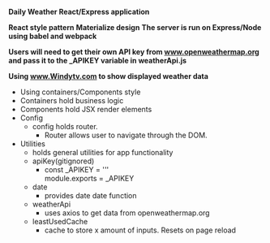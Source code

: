 
**Daily Weather React/Express application**

**React style pattern**
**Materialize design**
**The server is run on Express/Node**
**using babel and webpack**


**Users will need to get their own API key from www.openweathermap.org and pass it to the _APIKEY variable in weatherApi.js**

**Using www.Windytv.com to show displayed weather data**

- Using containers/Components style
 - Containers hold business logic
 - Components hold JSX render elements
- Config
  - config holds router.
    - Router allows user to navigate through the DOM.
- Utilities
  - holds general utilities for app functionality
   - apiKey(gitignored)
      - const _APIKEY = '<APIKEY>'' <br />
        module.exports = _APIKEY
    - date
      - provides date date function
    - weatherApi
      - uses axios to get data from openweathermap.org
    - leastUsedCache
      - cache to store x amount of inputs. Resets on page reload
